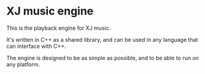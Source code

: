 
# XJ music engine

This is the playback engine for XJ music.

It's written in C++ as a shared library, and can be used in any language that can interface with C++.

The engine is designed to be as simple as possible, and to be able to run on any platform.
